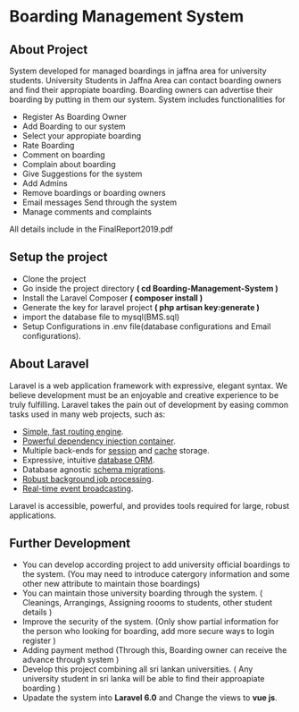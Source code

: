 # Boarding Management System

## About Project

<p>System developed for managed boardings in jaffna area for university students. University Students in Jaffna Area can contact boarding owners and find their appropiate boarding. Boarding owners can advertise their boarding by putting in them our system. System includes functionalities for</p>

- Register As Boarding Owner
- Add Boarding to our system
- Select your appropiate boarding
- Rate Boarding
- Comment on boarding
- Complain about boarding
- Give Suggestions for the system
- Add Admins
- Remove boardings or boarding owners
- Email messages Send through the system
- Manage comments and complaints

<p>All details include in the FinalReport2019.pdf</p>

## Setup the project

- Clone the project
- Go inside the project directory **( cd Boarding-Management-System )**
- Install the Laravel Composer **( composer install )**
- Generate the key for laravel project **( php artisan key:generate )**
- import the database file to mysql(BMS.sql)
- Setup Configurations in .env file(database configurations and Email configurations). 

## About Laravel

Laravel is a web application framework with expressive, elegant syntax. We believe development must be an enjoyable and creative experience to be truly fulfilling. Laravel takes the pain out of development by easing common tasks used in many web projects, such as:

- [Simple, fast routing engine](https://laravel.com/docs/routing).
- [Powerful dependency injection container](https://laravel.com/docs/container).
- Multiple back-ends for [session](https://laravel.com/docs/session) and [cache](https://laravel.com/docs/cache) storage.
- Expressive, intuitive [database ORM](https://laravel.com/docs/eloquent).
- Database agnostic [schema migrations](https://laravel.com/docs/migrations).
- [Robust background job processing](https://laravel.com/docs/queues).
- [Real-time event broadcasting](https://laravel.com/docs/broadcasting).

Laravel is accessible, powerful, and provides tools required for large, robust applications.

## Further Development

- You can develop according project to add university official boardings to the system. (You may need to introduce catergory information and some other new attribute to maintain those boardings)
- You can maintain those university boarding through the system. ( Cleanings, Arrangings, Assigning roooms to students, other student details )
- Improve the security of the system. (Only show partial information for the person who looking for boarding, add more secure ways to login register )
- Adding payment method (Through this, Boarding owner can receive the advance through system )
- Develop this project combining all sri lankan universities. ( Any university student in sri lanka will be able to find their approapiate boarding )
- Upadate the system into **Laravel 6.0** and Change the views to **vue js**.